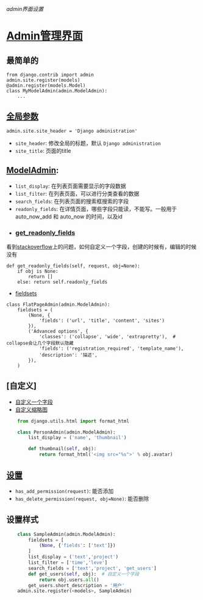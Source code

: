 *admin界面设置*

# [Admin管理界面](https://docs.djangoproject.com/en/2.0/ref/contrib/admin/)
## 最简单的
```
from django.contrib import admin
admin.site.register(models)
@admin.register(models.Model)
class MyModelAdmin(admin.ModelAdmin):
    ...
```

## [全局参数](https://docs.djangoproject.com/en/2.0/ref/contrib/admin/#adminsite-attributes)
```
admin.site.site_header = 'Django administration'
```
* `site_header`: 修改全局的标题，默认 `Django administration`
* `site_title`: 页面的title

## [ModelAdmin](https://docs.djangoproject.com/en/2.0/ref/contrib/admin/#modeladmin-objects):
* `list_display`: 在列表页面需要显示的字段数据
* `list_filter`: 在列表页面，可以进行分类查看的数据
* `search_fields`: 在列表页面的搜索框搜索的字段
* `readonly_fields`: 在详情页面，哪些字段只能读，不能写。一般用于auto_now_add 和 auto_now 的时间，以及id
* ### [get_readonly_fields](https://docs.djangoproject.com/en/2.0/ref/contrib/admin/#django.contrib.admin.ModelAdmin.get_readonly_fields)
看到[stackoverflow](https://stackoverflow.com/questions/7860612/django-admin-make-field-editable-in-add-but-not-edit)上的问题，如何自定义一个字段，创建的时候有，编辑的时候没有
```
def get_readonly_fields(self, request, obj=None):
    if obj is None:
        return []
    else: return self.readonly_fields
```
* [fieldsets](https://docs.djangoproject.com/en/2.0/ref/contrib/admin/#django.contrib.admin.ModelAdmin.fieldsets)
```
class FlatPageAdmin(admin.ModelAdmin):
    fieldsets = (
        (None, {
            'fields': ('url', 'title', 'content', 'sites')
        }),
        ('Advanced options', {
            'classes': ('collapse', 'wide', 'extrapretty'),  # collapse会让几个字段默认隐藏
            'fields': ('registration_required', 'template_name'),
            'description': '描述',
        }),
    )
```

## [自定义]
* [自定义一个字段](#设置样式)
* [自定义缩略图](https://docs.djangoproject.com/en/2.0/ref/contrib/admin/#django.contrib.admin.ModelAdmin.list_display)
```python
    from django.utils.html import format_html

    class PersonAdmin(admin.ModelAdmin):
        list_display = ('name', 'thumbnail')

        def thumbnail(self, obj):
            return format_html('<img src="%s">' % obj.avatar)
```

## [设置](https://docs.djangoproject.com/en/2.0/ref/contrib/admin/#django.contrib.admin.ModelAdmin.has_add_permission)
* `has_add_permission(request)`: 能否添加
* `has_delete_permission(request, obj=None)`: 能否删除

## 设置样式
```python
    class SampleAdmin(admin.ModelAdmin):
        fieldsets = [
            (None, {'fields': ['text']})
        ]
        list_display = ('text','project')
        list_filter = ['time','leve']
        search_fields = ['text','project', 'get_users']
        def get_users(self, obj):  # 自定义一个字段
            return obj.users.all()
        get_users.short_description = '用户'
    admin.site.register(<models>, SampleAdmin)
```
